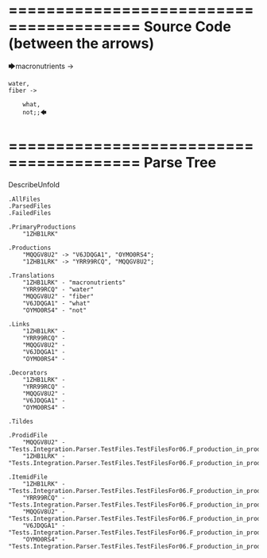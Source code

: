 ========================================
Source Code (between the arrows)
========================================

🡆macronutrients ->

    water,
	fiber ->

        what,
        not;;🡄

========================================
Parse Tree
========================================
DescribeUnfold

    .AllFiles
    .ParsedFiles
    .FailedFiles

    .PrimaryProductions
        "1ZHB1LRK" 

    .Productions
        "MQQGV8U2" -> "V6JDQGA1", "OYMO0RS4";
        "1ZHB1LRK" -> "YRR99RCQ", "MQQGV8U2";

    .Translations
        "1ZHB1LRK" - "macronutrients"
        "YRR99RCQ" - "water"
        "MQQGV8U2" - "fiber"
        "V6JDQGA1" - "what"
        "OYMO0RS4" - "not"

    .Links
        "1ZHB1LRK" - 
        "YRR99RCQ" - 
        "MQQGV8U2" - 
        "V6JDQGA1" - 
        "OYMO0RS4" - 

    .Decorators
        "1ZHB1LRK" - 
        "YRR99RCQ" - 
        "MQQGV8U2" - 
        "V6JDQGA1" - 
        "OYMO0RS4" - 

    .Tildes

    .ProdidFile
        "MQQGV8U2" - "Tests.Integration.Parser.TestFiles.TestFilesFor06.F_production_in_production2.ds"
        "1ZHB1LRK" - "Tests.Integration.Parser.TestFiles.TestFilesFor06.F_production_in_production2.ds"

    .ItemidFile
        "1ZHB1LRK" - "Tests.Integration.Parser.TestFiles.TestFilesFor06.F_production_in_production2.ds"
        "YRR99RCQ" - "Tests.Integration.Parser.TestFiles.TestFilesFor06.F_production_in_production2.ds"
        "MQQGV8U2" - "Tests.Integration.Parser.TestFiles.TestFilesFor06.F_production_in_production2.ds"
        "V6JDQGA1" - "Tests.Integration.Parser.TestFiles.TestFilesFor06.F_production_in_production2.ds"
        "OYMO0RS4" - "Tests.Integration.Parser.TestFiles.TestFilesFor06.F_production_in_production2.ds"

